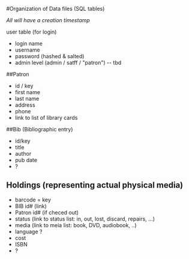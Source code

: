 #Organization of Data files (SQL tables)

_All will have a creation timestamp_

user table (for login)
* login name
* username
* password (hashed & salted)
* admin level (admin / satff / "patron")
-- tbd

##Patron
* id / key
* first name
* last name
* address
* phone
* link to list of library cards

##Bib (Bibliographic entry)
* id/key
* title
* author
* pub date
* ?

## Holdings (representing actual physical media)
* barcode = key
* BIB id# (link)
* Patron id# (if checed out)
* status (link to status list: in, out, lost, discard, repairs, ...)
* media (link to meia list: book, DVD, audiobook, ..)
* language ?
* cost
* ISBN
* ?
